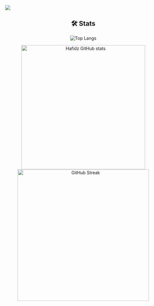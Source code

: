 <img align="center" src="https://readme-typing-svg.herokuapp.com?size=50&color=000000&background=FFFFFF&center=true&vCenter=true&width=1100&height=80&lines=Hello+there👨‍💻,+I'm+Hafidz!;I'm+Software+Engineer😁;My+hobby+is+playing+football⚽;Hello+there👨‍💻,+I'm+Hafidz!;I'm+Software+Engineer😁;My+hobby+is+playing+football⚽">


<div align="center">
  
## 🛠️ Stats


![Top Langs](https://github-readme-stats.vercel.app/api/top-langs/?username=mabdulhafidz&layout=compact&)

<img width="400" src="https://github-readme-stats.vercel.app/api?username=mabdulhafidz&show_icons=true&" alt="Hafidz GitHub stats">

<img width="424" src="https://github-readme-streak-stats.herokuapp.com?user=mabdulhafidz&&hide_border=true&width=100%" alt="GitHub Streak">
</div>
